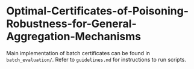 # Optimal-Certificates-of-Poisoning-Robustness-for-General-Aggregation-Mechanisms

Main implementation of batch certificates can be found in `batch_evaluation/`. Refer to `guidelines.md` for instructions to run scripts.